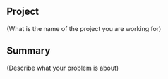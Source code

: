 ## Project
(What is the name of the project you are working for)

## Summary

(Describe what your problem is about)
